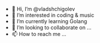 - 👋 Hi, I’m @vladshchigolev
- 👀 I’m interested in coding & music
- 🌱 I’m currently learning Golang
- 💞️ I’m looking to collaborate on ...
- 📫 How to reach me ...

<!---
vladshchigolev/vladshchigolev is a ✨ special ✨ repository because its `README.md` (this file) appears on your GitHub profile.
You can click the Preview link to take a look at your changes.
--->
